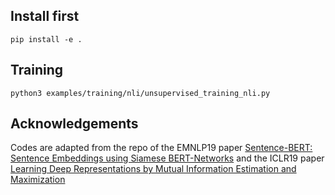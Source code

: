 ## Install first

````
pip install -e .
```` 

## Training

````
python3 examples/training/nli/unsupervised_training_nli.py
````

## Acknowledgements

Codes are adapted from the repo of the EMNLP19 paper [Sentence-BERT: Sentence Embeddings using Siamese BERT-Networks](https://github.com/UKPLab/sentence-transformers) and the ICLR19 paper [Learning Deep Representations by Mutual Information Estimation and Maximization](https://github.com/rdevon/DIM) 
